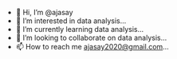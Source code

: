 - 👋 Hi, I’m @ajasay
- 👀 I’m interested in data analysis...
- 🌱 I’m currently learning data analysis...
- 💞️ I’m looking to collaborate on data analysis...
- 📫 How to reach me ajasay2020@gmail.com...

<!---
ajasay/ajasay is a ✨ special ✨ repository because its `README.md` (this file) appears on your GitHub profile.
You can click the Preview link to take a look at your changes.
--->
